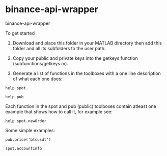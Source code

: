 # binance-api-wrapper
binance-api-wrapper

To get started 

1. Download and place this folder in your MATLAB directory then add this folder and all its subfolders to the user path. 

2. Copy your public and private keys into the getkeys function (subfunctions/getkeys.m).

3. Generate a list of functions in the toolboxes with a one line description of what each one does:

`help spot`

`help pub`

Each function in the spot and pub (public) toolboxes contain atleast one example that shows how to call it, for example see: 

`help spot.newOrder`


Some simple examples:

`pub.price('btcusdt')`

`spot.accountInfo`
